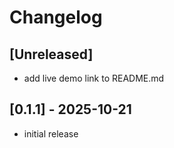 # Changelog

## [Unreleased]

- add live demo link to README.md

## [0.1.1] - 2025-10-21

- initial release
